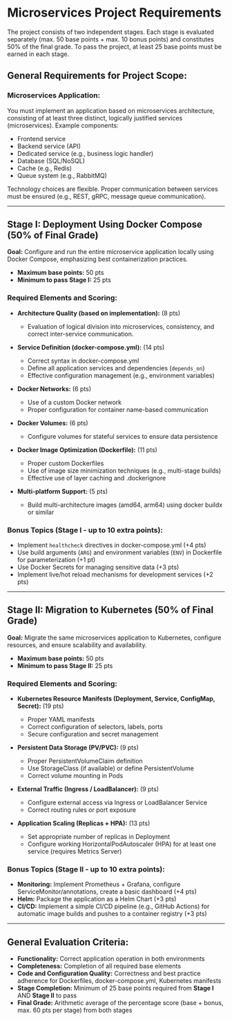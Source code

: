# Microservices Project Requirements

The project consists of two independent stages. Each stage is evaluated separately (max. 50 base points + max. 10 bonus points) and constitutes 50% of the final grade. To pass the project, at least 25 base points must be earned in each stage.

## General Requirements for Project Scope:

### Microservices Application:
You must implement an application based on microservices architecture, consisting of at least three distinct, logically justified services (microservices). Example components:

- Frontend service
- Backend service (API)
- Dedicated service (e.g., business logic handler)
- Database (SQL/NoSQL)
- Cache (e.g., Redis)
- Queue system (e.g., RabbitMQ)

Technology choices are flexible. Proper communication between services must be ensured (e.g., REST, gRPC, message queue communication).

---

## Stage I: Deployment Using Docker Compose (50% of Final Grade)

**Goal:** Configure and run the entire microservice application locally using Docker Compose, emphasizing best containerization practices.

- **Maximum base points:** 50 pts
- **Minimum to pass Stage I:** 25 pts

### Required Elements and Scoring:

- **Architecture Quality (based on implementation):** (8 pts)
  - Evaluation of logical division into microservices, consistency, and correct inter-service communication.

- **Service Definition (docker-compose.yml):** (14 pts)
  - Correct syntax in docker-compose.yml
  - Define all application services and dependencies (`depends_on`)
  - Effective configuration management (e.g., environment variables)

- **Docker Networks:** (6 pts)
  - Use of a custom Docker network
  - Proper configuration for container name-based communication

- **Docker Volumes:** (6 pts)
  - Configure volumes for stateful services to ensure data persistence

- **Docker Image Optimization (Dockerfile):** (11 pts)
  - Proper custom Dockerfiles
  - Use of image size minimization techniques (e.g., multi-stage builds)
  - Effective use of layer caching and .dockerignore

- **Multi-platform Support:** (5 pts)
  - Build multi-architecture images (amd64, arm64) using docker buildx or similar

### Bonus Topics (Stage I - up to 10 extra points):

- Implement `healthcheck` directives in docker-compose.yml (+4 pts)
- Use build arguments (`ARG`) and environment variables (`ENV`) in Dockerfile for parameterization (+1 pt)
- Use Docker Secrets for managing sensitive data (+3 pts)
- Implement live/hot reload mechanisms for development services (+2 pts)

---

## Stage II: Migration to Kubernetes (50% of Final Grade)

**Goal:** Migrate the same microservices application to Kubernetes, configure resources, and ensure scalability and availability.

- **Maximum base points:** 50 pts
- **Minimum to pass Stage II:** 25 pts

### Required Elements and Scoring:

- **Kubernetes Resource Manifests (Deployment, Service, ConfigMap, Secret):** (19 pts)
  - Proper YAML manifests
  - Correct configuration of selectors, labels, ports
  - Secure configuration and secret management

- **Persistent Data Storage (PV/PVC):** (9 pts)
  - Proper PersistentVolumeClaim definition
  - Use StorageClass (if available) or define PersistentVolume
  - Correct volume mounting in Pods

- **External Traffic (Ingress / LoadBalancer):** (9 pts)
  - Configure external access via Ingress or LoadBalancer Service
  - Correct routing rules or port exposure

- **Application Scaling (Replicas + HPA):** (13 pts)
  - Set appropriate number of replicas in Deployment
  - Configure working HorizontalPodAutoscaler (HPA) for at least one service (requires Metrics Server)

### Bonus Topics (Stage II - up to 10 extra points):

- **Monitoring:** Implement Prometheus + Grafana, configure ServiceMonitor/annotations, create a basic dashboard (+4 pts)
- **Helm:** Package the application as a Helm Chart (+3 pts)
- **CI/CD:** Implement a simple CI/CD pipeline (e.g., GitHub Actions) for automatic image builds and pushes to a container registry (+3 pts)

---

## General Evaluation Criteria:

- **Functionality:** Correct application operation in both environments
- **Completeness:** Completion of all required base elements
- **Code and Configuration Quality:** Correctness and best practice adherence for Dockerfiles, docker-compose.yml, Kubernetes manifests
- **Stage Completion:** Minimum of 25 base points required from **Stage I** AND **Stage II** to pass
- **Final Grade:** Arithmetic average of the percentage score (base + bonus, max. 60 pts per stage) from both stages